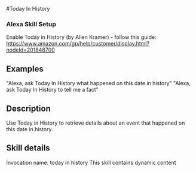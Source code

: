 #Today In History

### Alexa Skill Setup
Enable Today in History (by Allen Kramer) - follow this guide: https://www.amazon.com/gp/help/customer/display.html?nodeId=201848700

## Examples
"Alexa, ask Today In History what happened on this date in history"
"Alexa, ask Today In History to tell me a fact"

## Description
Use Today in History to retrieve details about an event that happened on this date in history.

## Skill details
Invocation name: today in history
This skill contains dynamic content
